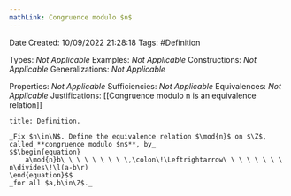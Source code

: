```yaml
---
mathLink: Congruence modulo $n$
---
```


<div class="topSpace"></div>

Date Created: 10/09/2022 21:28:18
Tags: #Definition

Types: _Not Applicable_
Examples: _Not Applicable_
Constructions: _Not Applicable_
Generalizations: _Not Applicable_

Properties: _Not Applicable_
Sufficiencies: _Not Applicable_
Equivalences: _Not Applicable_
Justifications: [[Congruence modulo n is an equivalence relation]]

``` ad-Definition
title: Definition.

_Fix $n\in\N$. Define the equivalence relation $\mod{n}$ on $\Z$, called **congruence modulo $n$**, by_
$$\begin{equation}
    a\mod{n}b\ \ \ \ \ \ \ \ \,\colon\!\Leftrightarrow\ \ \ \ \ \ \ \ n\divides\!\l(a-b\r)
\end{equation}$$
_for all $a,b\in\Z$._

```
